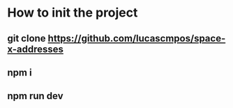 # How to init the project

## git clone https://github.com/lucascmpos/space-x-addresses
## npm i
## npm run dev
